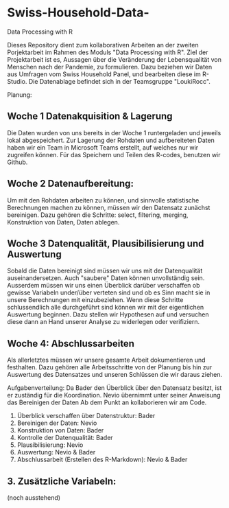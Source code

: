 # Swiss-Household-Data-
Data Processing with R 

Dieses Repository dient zum kollaborativen Arbeiten an der zweiten Porjektarbeit im Rahmen des Moduls "Data Processing with R". Ziel der Projektarbeit ist es, Aussagen über die Veränderung der Lebensqualität von Menschen nach der Pandemie, zu formulieren. Dazu beziehen wir Daten aus Umfragen vom Swiss Household Panel, und bearbeiten diese im R-Studio.
Die Datenablage befindet sich in der Teamsgruppe "LoukiRocc". 

Planung: 
## Woche 1 Datenakquisition & Lagerung
Die Daten wurden von uns bereits in der Woche 1 runtergeladen und jeweils lokal abgespeichert. Zur Lagerung der Rohdaten und aufbereiteten Daten haben wir ein Team in Microsoft Teams erstellt, auf welches nur wir zugreifen können. Für das Speichern und Teilen des R-codes, benutzen wir Github. 

## Woche 2 Datenaufbereitung:
Um mit den Rohdaten arbeiten zu können, und sinnvolle statistische Berechnungen machen zu können, müssen wir den Datensatz zunächst bereinigen. Dazu gehören die Schritte: select, filtering, merging, Konstruktion von Daten, Daten ablegen.

## Woche 3 Datenqualität, Plausibilisierung und Auswertung
Sobald die Daten bereinigt sind müssen wir uns mit der Datenqualität auseinandersetzen. Auch "saubere" Daten können unvollständig sein. Ausserdem müssen wir uns einen Überblick darüber verschaffen ob gewisse Variabeln under/über verteten sind und ob es Sinn macht sie in unsere Berechnungen mit einzubeziehen. Wenn diese Schritte schlussendlich alle durchgeführt sind können wir mit der eigentlichen Auswertung beginnen. Dazu stellen wir Hypothesen auf und versuchen diese dann an Hand unserer Analyse zu widerlegen oder verifiziern. 

## Woche 4: Abschlussarbeiten
Als allerletztes müssen wir unsere gesamte Arbeit dokumentieren und festhalten. Dazu gehören alle Arbeitsschritte von der Planung bis hin zur Auswertung des Datensatzes und unseren Schlüssen die wir daraus ziehen. 


Aufgabenverteilung:
Da Bader den Überblick über den Datensatz besitzt, ist er zuständig für die Koordination. 
Nevio übernimmt unter seiner Anweisung das Bereinigen der Daten
Ab dem Punkt an kollaborieren wir am Code.
1. Überblick verschaffen über Datenstruktur: Bader
2. Bereinigen der Daten: Nevio 
3. Konstruktion von Daten: Bader
4. Kontrolle der Datenqualität: Bader
5. Plausibilisierung: Nevio
6. Auswertung: Nevio & Bader
7. Abschlussarbeit (Erstellen des R-Markdown): Nevio & Bader

## 3. Zusätzliche Variabeln:
(noch ausstehend)
